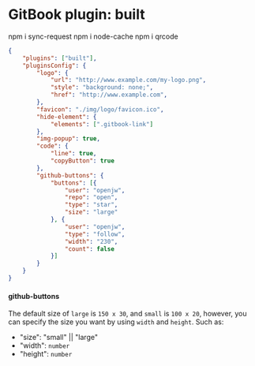 GitBook plugin: built
===========================

npm i sync-request
npm i node-cache
npm i qrcode

```json
{
    "plugins": ["built"],
    "pluginsConfig": {
        "logo": {
            "url": "http://www.example.com/my-logo.png",
            "style": "background: none;",
            "href": "http://www.example.com",
        },
        "favicon": "./img/logo/favicon.ico",
        "hide-element": {
            "elements": [".gitbook-link"]
        },
        "img-popup": true,
        "code": {
            "line": true,
            "copyButton": true
        },
        "github-buttons": {
            "buttons": [{
                "user": "openjw",
                "repo": "open",
                "type": "star",
                "size": "large"
            }, {
                "user": "openjw",
                "type": "follow",
                "width": "230",
                "count": false
            }]
        }
    }
}
```
#### github-buttons
The default size of `large` is `150 x 30`, and `small` is `100 x 20`, however, you can specify the size you want by using `width` and `height`. Such as:

- "size": "small" || "large"
- "width": `number`
- "height": `number`